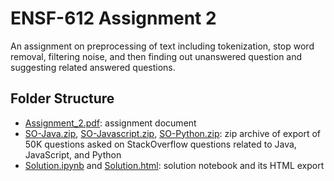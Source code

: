# ENSF-612 Assignment 2

An assignment on preprocessing of text including tokenization, stop word removal, filtering noise, and then finding out unanswered question and suggesting related answered questions.

## Folder Structure

- [Assignment_2.pdf](Assignment_2.pdf): assignment document
- [SO-Java.zip](SO-Java.zip), [SO-Javascript.zip](SO-Javascript.zip), [SO-Python.zip](SO-Python.zip): zip archive of export of 50K questions asked on StackOverflow questions related to Java, JavaScript, and Python
- [Solution.ipynb](Solution.ipynb) and [Solution.html](Solution.html): solution notebook and its HTML export
